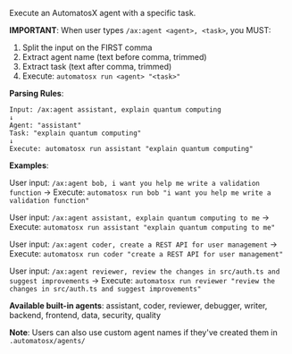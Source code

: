 Execute an AutomatosX agent with a specific task.

**IMPORTANT**: When user types `/ax:agent <agent>, <task>`, you MUST:

1. Split the input on the FIRST comma
2. Extract agent name (text before comma, trimmed)
3. Extract task (text after comma, trimmed)
4. Execute: `automatosx run <agent> "<task>"`

**Parsing Rules**:

```
Input: /ax:agent assistant, explain quantum computing
↓
Agent: "assistant"
Task: "explain quantum computing"
↓
Execute: automatosx run assistant "explain quantum computing"
```

**Examples**:

User input: `/ax:agent bob, i want you help me write a validation function`
→ Execute: `automatosx run bob "i want you help me write a validation function"`

User input: `/ax:agent assistant, explain quantum computing to me`
→ Execute: `automatosx run assistant "explain quantum computing to me"`

User input: `/ax:agent coder, create a REST API for user management`
→ Execute: `automatosx run coder "create a REST API for user management"`

User input: `/ax:agent reviewer, review the changes in src/auth.ts and suggest improvements`
→ Execute: `automatosx run reviewer "review the changes in src/auth.ts and suggest improvements"`

**Available built-in agents**: assistant, coder, reviewer, debugger, writer, backend, frontend, data, security, quality

**Note**: Users can also use custom agent names if they've created them in `.automatosx/agents/`
